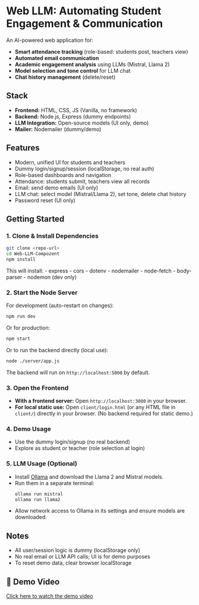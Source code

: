 

# Web LLM: Automating Student Engagement & Communication

An AI-powered web application for:

- **Smart attendance tracking** (role-based: students post, teachers view)
- **Automated email communication**
- **Academic engagement analysis** using LLMs (Mistral, Llama 2)
- **Model selection and tone control** for LLM chat
- **Chat history management** (delete/reset)


## Stack

- **Frontend:** HTML, CSS, JS (Vanilla, no framework)
- **Backend:** Node.js, Express (dummy endpoints)
- **LLM Integration:** Open-source models (UI only, demo)
- **Mailer:** Nodemailer (dummy/demo)


## Features

- Modern, unified UI for students and teachers
- Dummy login/signup/session (localStorage, no real auth)
- Role-based dashboards and navigation
- Attendance: students submit, teachers view all records
- Email: send demo emails (UI only)
- LLM chat: select model (Mistral/Llama 2), set tone, delete chat history
- Password reset (UI only)


## Getting Started

### 1. Clone & Install Dependencies

```bash
git clone <repo-url>
cd Web-LLM-Compozent
npm install
```

This will install:
	- express
	- cors
	- dotenv
	- nodemailer
	- node-fetch
	- body-parser
	- nodemon (dev only)

### 2. Start the Node Server

For development (auto-restart on changes):
```bash
npm run dev
```
Or for production:
```bash
npm start
```

Or to run the backend directly (local use):
```bash
node ./server/app.js
```

The backend will run on `http://localhost:5000` by default.


### 3. Open the Frontend

- **With a frontend server:** Open `http://localhost:3000` in your browser.
- **For local static use:** Open `client/login.html` (or any HTML file in `client/`) directly in your browser. (No backend required for static demo.)

### 4. Demo Usage

- Use the dummy login/signup (no real backend)
- Explore as student or teacher (role selection at login)


### 5. LLM Usage (Optional)

- Install [Ollama](https://ollama.com/) and download the Llama 2 and Mistral models.
- Run them in a separate terminal:
	```bash
	ollama run mistral
	ollama run llama2
	```
- Allow network access to Ollama in its settings and ensure models are downloaded.



## Notes

- All user/session logic is dummy (localStorage only)
- No real email or LLM API calls; UI is for demo purposes
- To reset demo data, clear browser localStorage



## 🎥 Demo Video

[Click here to watch the demo video](https://github.com/user-attachments/assets/abf01dc9-df1c-4c0d-8b22-49af62d22356)

